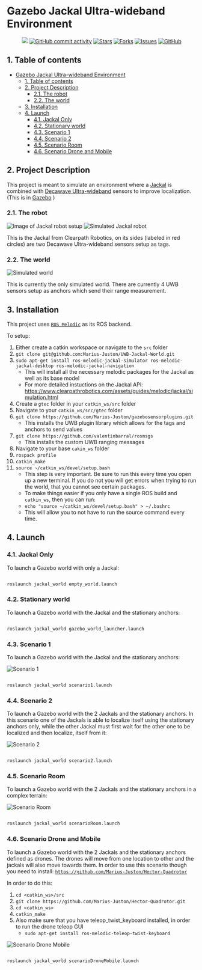 # Gazebo Jackal Ultra-wideband Environment

<p align="center">
    <a href="https://github.com/AUVSL/UWB-Jackal-World/graphs/contributors" alt="Contributors">
        <img src="https://img.shields.io/github/contributors/AUVSL/UWB-Jackal-World" /></a>
    <a href="https://github.com/AUVSL/UWB-Jackal-World/pulse" alt="Activity">
        <img alt="GitHub commit activity" src="https://img.shields.io/github/commit-activity/m/AUVSL/UWB-Jackal-World"></a>
    <a href="https://github.com/AUVSL/UWB-Jackal-World/stargazers">
        <img alt="Stars" src="https://img.shields.io/github/stars/AUVSL/UWB-Jackal-World"></a>
    <a href="https://github.com/AUVSL/UWB-Jackal-World/network/members">
        <img alt="Forks" src="https://img.shields.io/github/forks/AUVSL/UWB-Jackal-World"></a>
    <a href="https://github.com/AUVSL/UWB-Jackal-World/issues">
        <img alt="Issues" src="https://img.shields.io/github/issues/AUVSL/UWB-Jackal-World"></a>
    <a href="./LICENSE" alt="Activity">
        <img alt="GitHub" src="https://img.shields.io/github/license/AUVSL/UWB-Jackal-World"></a>
</p>

## 1. Table of contents
- [Gazebo Jackal Ultra-wideband Environment](#gazebo-jackal-ultra-wideband-environment)
  - [1. Table of contents](#1-table-of-contents)
  - [2. Project Description](#2-project-description)
    - [2.1. The robot](#21-the-robot)
    - [2.2. The world](#22-the-world)
  - [3. Installation](#3-installation)
  - [4. Launch](#4-launch)
    - [4.1. Jackal Only](#41-jackal-only)
    - [4.2. Stationary world](#42-stationary-world)
    - [4.3. Scenario 1](#43-scenario-1)
    - [4.4. Scenario 2](#44-scenario-2)
    - [4.5. Scenario Room](#45-scenario-room)
    - [4.6. Scenario Drone and Mobile](#46-scenario-drone-and-mobile)


## 2. Project Description

This project is meant to simulate an environment where a [Jackal](https://clearpathrobotics.com/jackal-small-unmanned-ground-vehicle/) is combined with [Decawave Ultra-wideband](https://www.decawave.com/product/mdek1001-deployment-kit/) sensors to improve localization. (This is in [Gazebo](http://gazebosim.org/) )

### 2.1. The robot

![Image of Jackal robot setup](/images/real-robot.jpg)
![Simulated Jackal robot](/images/simulated-robot.jpg)

This is the Jackal from Clearpath Robotics, on its sides (labeled in red circles) are two Decawave Ultra-wideband sensors setup as tags.

### 2.2. The world

![Simulated world](images/default_gzclient_camera(1)-2021-03-02T23_27_44.583334.jpg)

This is currently the only simulated world. There are currently 4 UWB sensors setup as anchors which send their range measurement.

## 3. Installation

This project uses [`ROS Melodic`](http://wiki.ros.org/melodic) as its ROS backend.

To setup:

1. Either create a catkin workspace or navigate to the `src` folder
2. ```git clone git@github.com:Marius-Juston/UWB-Jackal-World.git```
3. `sudo apt-get install ros-melodic-jackal-simulator ros-melodic-jackal-desktop ros-melodic-jackal-navigation`
   - This will install all the necessary melodic packages for the Jackal as well as its base model
   - For more detailed instuctions on the Jackal API: https://www.clearpathrobotics.com/assets/guides/melodic/jackal/simulation.html
4. Create a `gtec` folder in your `catkin_ws/src` folder
5. Navigate to your `catkin_ws/src/gtec` folder
6. `git clone https://github.com/Marius-Juston/gazebosensorplugins.git`
   - This installs the UWB plugin library which allows for the tags and anchors to send values
7. `git clone https://github.com/valentinbarral/rosmsgs`
   - This installs the custom UWB ranging messages
8. Navigate to your base `cakin_ws` folder
9.  `rospack profile`
10. `catkin_make`
11. `source ~/catkin_ws/devel/setup.bash`
    - This step is very important. Be sure to run this every time you open up a new terminal. If you do not you will get errors when trying to run the world, that you cannot see certain packages.
    - To make things easier if you only have a single ROS build and  `catkin_ws`, then you can run: 
    - `echo "source ~/catkin_ws/devel/setup.bash" > ~/.bashrc`
    - This will allow you to not have to run the source command every time.


## 4. Launch

### 4.1. Jackal Only

To launch a Gazebo world with only a Jackal:

```bash

roslaunch jackal_world empty_world.launch
```

### 4.2. Stationary world

To launch a Gazebo world with the Jackal and the stationary anchors:


```bash

roslaunch jackal_world gazebo_world_launcher.launch
```

### 4.3. Scenario 1

To launch a Gazebo world with the Jackal and the stationary anchors:

![Scenario 1](/images/scenario1.png)

```bash

roslaunch jackal_world scenario1.launch
```


### 4.4. Scenario 2

To launch a Gazebo world with the 2 Jackals and the stationary anchors.
In this scenario one of the Jackals is able to localize itself using the stationary anchors only,
while the other Jackal must first wait for the other one to be localized and then localize,
itself from it:

![Scenario 2](/images/scenario2.png)

```bash

roslaunch jackal_world scenario2.launch
```


### 4.5. Scenario Room

To launch a Gazebo world with the 2 Jackals and the stationary anchors in a complex terrain:


![Scenario Room](/images/scenarioRoom.png)

```bash

roslaunch jackal_world scenarioRoom.launch
```

### 4.6. Scenario Drone and Mobile

To launch a Gazebo world with the 2 Jackals and the stationary anchors defined as drones. 
The drones will move from one location to other and the jackals will also move towards them.
In order to use this scenario though you need to install: [`https://github.com/Marius-Juston/Hector-Quadrotor`](https://github.com/Marius-Juston/Hector-Quadrotor)

In order to do this:
1. `cd <catkin_ws>/src`
2. `git clone https://github.com/Marius-Juston/Hector-Quadrotor.git`
3. `cd <catkin_ws>`
4. `catkin_make`
5. Also make sure that you have teleop_twist_keyboard installed, in order to run the drone teleop GUI
    - `sudo apt-get install ros-melodic-teleop-twist-keyboard`

![Scenario Drone Mobile](/images/scenarioDroneMobile.png)

```bash

roslaunch jackal_world scenarioDroneMobile.launch
```